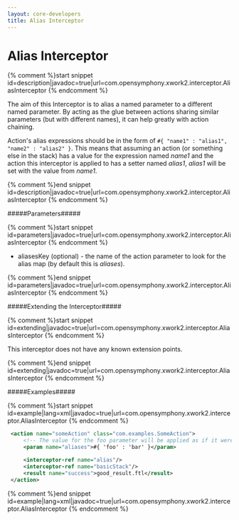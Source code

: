 ```yaml
---
layout: core-developers
title: Alias Interceptor
---
```


# Alias Interceptor



{% comment %}start snippet id=description|javadoc=true|url=com.opensymphony.xwork2.interceptor.AliasInterceptor {% endcomment %}
<p>
 The aim of this Interceptor is to alias a named parameter to a different named parameter. By acting as the glue
 between actions sharing similar parameters (but with different names), it can help greatly with action chaining.

 <p>Action's alias expressions should be in the form of  <code>#{ "name1" : "alias1", "name2" : "alias2" }</code>.
 This means that assuming an action (or something else in the stack) has a value for the expression named <i>name1</i> and the
 action this interceptor is applied to has a setter named <i>alias1</i>, <i>alias1</i> will be set with the value from
 <i>name1</i>.
 </p>

</p>
{% comment %}end snippet id=description|javadoc=true|url=com.opensymphony.xwork2.interceptor.AliasInterceptor {% endcomment %}

#####Parameters#####



{% comment %}start snippet id=parameters|javadoc=true|url=com.opensymphony.xwork2.interceptor.AliasInterceptor {% endcomment %}
<p>
 <ul>

 <li>aliasesKey (optional) - the name of the action parameter to look for the alias map (by default this is
 <i>aliases</i>).</li>

 </ul>

</p>
{% comment %}end snippet id=parameters|javadoc=true|url=com.opensymphony.xwork2.interceptor.AliasInterceptor {% endcomment %}

#####Extending the Interceptor#####



{% comment %}start snippet id=extending|javadoc=true|url=com.opensymphony.xwork2.interceptor.AliasInterceptor {% endcomment %}
<p>
 This interceptor does not have any known extension points.

</p>
{% comment %}end snippet id=extending|javadoc=true|url=com.opensymphony.xwork2.interceptor.AliasInterceptor {% endcomment %}

#####Examples#####



{% comment %}start snippet id=example|lang=xml|javadoc=true|url=com.opensymphony.xwork2.interceptor.AliasInterceptor {% endcomment %}

```xml
 <action name="someAction" class="com.examples.SomeAction">
     <!-- The value for the foo parameter will be applied as if it were named bar -->
     <param name="aliases">#{ 'foo' : 'bar' }</param>

     <interceptor-ref name="alias"/>
     <interceptor-ref name="basicStack"/>
     <result name="success">good_result.ftl</result>
 </action>

```

{% comment %}end snippet id=example|lang=xml|javadoc=true|url=com.opensymphony.xwork2.interceptor.AliasInterceptor {% endcomment %}
